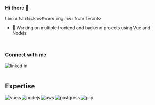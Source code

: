 ### Hi there 👋
I am a fullstack software engineer from Toronto
- 🔭 Working on multiple frontend and backend projects using Vue and Nodejs

<br>

### Connect with me

[<img align="left" alt="linked-in" src="https://img.shields.io/badge/linkedin-%230077B5.svg?&style=for-the-badge&logo=linkedin&logoColor=white" />](https://www.linkedin.com/in/tokarievsviatoslav)
<br>
<br>
## Expertise
<img align="left" alt="vuejs" src="https://img.shields.io/badge/Vue.js-35495E?style=for-the-badge&logo=vuedotjs&logoColor=4FC08D" />
<img align="left" alt="nodejs" src="https://img.shields.io/badge/node.js%20-%2343853D.svg?&style=for-the-badge&logo=node.js&logoColor=white" />
<img align="left" alt="aws" src="https://img.shields.io/badge/Amazon%20AWS-%23232F3E?logo=amazon-aws&logoColor=white&style=for-the-badge" />
<img align="left" alt="postgress" src="https://img.shields.io/badge/PostgreSQL-316192?style=for-the-badge&logo=postgresql&logoColor=white" />
<img align="left" alt="php" src="https://img.shields.io/badge/PHP-777BB4?style=for-the-badge&logo=php&logoColor=white" />
<br>
<br>
